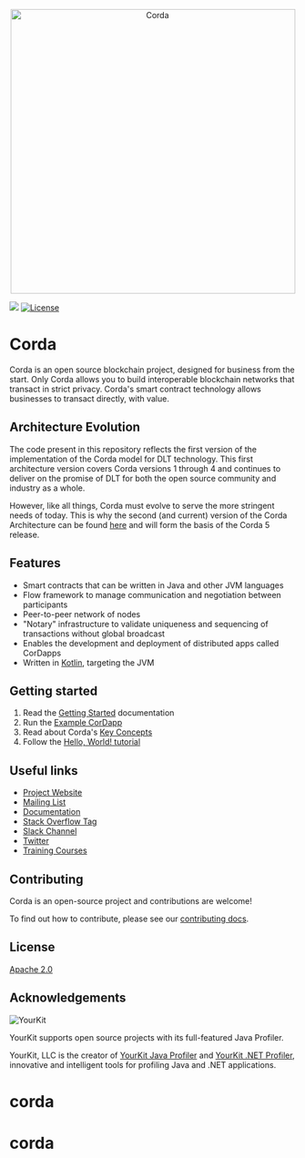<p align="center">
  <img src="https://corda.net/wp-content/uploads/2021/11/corda-logo.svg" alt="Corda" width="500">
</p>

<a href="https://ci-master.corda.r3cev.com/viewType.html?buildTypeId=Corda_Build_ActiveReleaseBranches_BuildOsRelease45&tab=buildTypeStatusDiv&guest=1"><img src="https://ci.corda.r3cev.com/app/rest/builds/buildType:Corda_Build_ActiveReleaseBranches_BuildOsRelease45/statusIcon"/></a> [![License](https://img.shields.io/badge/License-Apache%202.0-blue.svg)](https://opensource.org/licenses/Apache-2.0)

# Corda

Corda is an open source blockchain project, designed for business from the start. Only Corda allows you to build interoperable blockchain networks that transact in strict privacy. Corda's smart contract technology allows businesses to transact directly, with value.

## Architecture Evolution

The code present in this repository reflects the first version of the implementation of the Corda model for DLT technology. This first architecture version covers Corda versions 1 through 4 and continues to deliver on the promise of DLT for both the open source community and industry as a whole. 

However, like all things, Corda must evolve to serve the more stringent needs of today. This is why the second (and current) version of the Corda Architecture can be found [here](https://github.com/corda/corda-runtime-os) and will form the basis of the Corda 5 release.

## Features

* Smart contracts that can be written in Java and other JVM languages
* Flow framework to manage communication and negotiation between participants
* Peer-to-peer network of nodes
* "Notary" infrastructure to validate uniqueness and sequencing of transactions without global broadcast
* Enables the development and deployment of distributed apps called CorDapps
* Written in [Kotlin](https://kotlinlang.org), targeting the JVM

## Getting started

1. Read the [Getting Started](https://docs.r3.com/getting-set-up.html) documentation
2. Run the [Example CorDapp](https://docs.r3.com/tutorial-cordapp.html)
3. Read about Corda's [Key Concepts](https://docs.r3.com/key-concepts.html)
4. Follow the [Hello, World! tutorial](https://docs.r3.com/hello-world-introduction.html)

## Useful links

* [Project Website](https://corda.net)
* [Mailing List](https://groups.io/g/corda-dev/)
* [Documentation](https://docs.r3.com)
* [Stack Overflow Tag](https://stackoverflow.com/questions/tagged/corda)
* [Slack Channel](https://slack.corda.net/)
* [Twitter](https://twitter.com/inside_r3)
* [Training Courses](https://r3certification.com/)

## Contributing

Corda is an open-source project and contributions are welcome!

To find out how to contribute, please see our [contributing docs](https://docs.r3.com/contributing.html).

## License

[Apache 2.0](./LICENSE)

## Acknowledgements

![YourKit](https://www.yourkit.com/images/yklogo.png)

YourKit supports open source projects with its full-featured Java Profiler.

YourKit, LLC is the creator of [YourKit Java Profiler](https://www.yourkit.com/java/profiler/) and [YourKit .NET Profiler](https://www.yourkit.com/.net/profiler/), innovative and intelligent tools for profiling Java and .NET applications.
# corda
# corda
